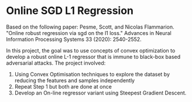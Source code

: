 # Online SGD L1 Regression

Based on the following paper: Pesme, Scott, and Nicolas Flammarion. "Online robust regression via sgd on the l1 loss." Advances in Neural Information Processing Systems 33 (2020): 2540-2552.

In this project, the goal was to use concepts of convex optimization to develop a robust online L-1 regressor that is immune to black-box based adversarial attacks. 
The project involved: 
1) Using Convex Optimisation techniques to explore the dataset by reducing the features and samples independently 
2) Repeat Step 1 but both are done at once 
3) Develop an On-line regressor variant using Steepest Gradient Descent. 
